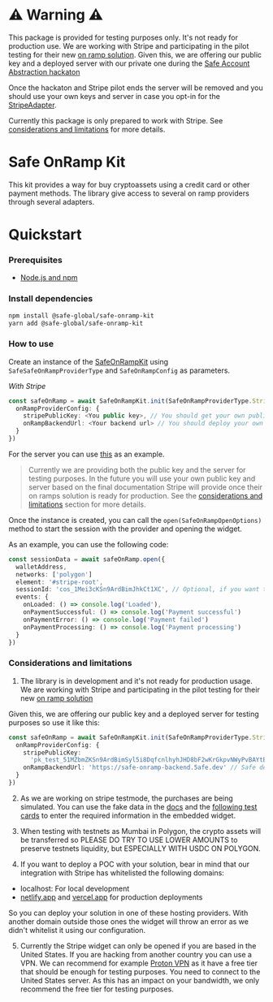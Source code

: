 # ⚠️ Warning ⚠️

This package is provided for testing purposes only. It's not ready for production use. We are working with Stripe and participating in the pilot testing for their new [on ramp solution](https://stripe.com/es/blog/crypto-onramp). Given this, we are offering our public key and a deployed server with our private one during the [Safe Account Abstraction hackaton](https://www.notion.so/Safe-Hackathon-Success-Guide-26ccbd7263ab44808d8f00106f35c2d7)

Once the hackaton and Stripe pilot ends the server will be removed and you should use your own keys and server in case you opt-in for the [StripeAdapter](https://github.com/safe-global/account-abstraction-sdk/blob/d56b46e44ea50221e0c63e2e96a62485ef72d903/packages/onramp-kit/src/adapters/StripeAdapter.ts).

Currently this package is only prepared to work with Stripe. See [considerations and limitations](#considerations-and-limitations) for more details.

# Safe OnRamp Kit

This kit provides a way for buy cryptoassets using a credit card or other payment methods. The library give access to several on ramp providers through several adapters.

# Quickstart

### Prerequisites

- [Node.js and npm](https://docs.npmjs.com/downloading-and-installing-node-js-and-npm#using-a-node-version-manager-to-install-nodejs-and-npm)

### Install dependencies

```bash
npm install @safe-global/safe-onramp-kit
yarn add @safe-global/safe-onramp-kit
```

### How to use

Create an instance of the [SafeOnRampKit](https://github.com/safe-global/account-abstraction-sdk/blob/d56b46e44ea50221e0c63e2e96a62485ef72d903/packages/onramp-kit/src/SafeOnRampKit.ts#L1) using `SafeSafeOnRampProviderType` and `SafeOnRampConfig` as parameters.

_With Stripe_

```typescript
const safeOnRamp = await SafeOnRampKit.init(SafeOnRampProviderType.Stripe, {
  onRampProviderConfig: {
    stripePublicKey: <You public key>, // You should get your own public and private keys from Stripe
    onRampBackendUrl: <Your backend url> // You should deploy your own server
  }
})
```

For the server you can use [this](https://github.com/safe-global/account-abstraction-sdk/blob/d56b46e44ea50221e0c63e2e96a62485ef72d903/packages/onramp-kit/example/server) as an example.

> Currently we are providing both the public key and the server for testing purposes. In the future you will use your own public key and server based on the final documentation Stripe will provide once their on ramps solution is ready for production. See the [considerations and limitations](#considerations-and-limitations) section for more details.

Once the instance is created, you can call the `open(SafeOnRampOpenOptions)` method to start the session with the provider and opening the widget.

As an example, you can use the following code:

```typescript
const sessionData = await safeOnRamp.open({
  walletAddress,
  networks: ['polygon']
  element: '#stripe-root',
  sessionId: 'cos_1Mei3cKSn9ArdBimJhkCt1XC', // Optional, if you want to use a specific created session
  events: {
    onLoaded: () => console.log('Loaded'),
    onPaymentSuccessful: () => console.log('Payment successful')
    onPaymentError: () => console.log('Payment failed')
    onPaymentProcessing: () => console.log('Payment processing')
  }
})
```

### Considerations and limitations

1. The library is in development and it's not ready for production usage. We are working with Stripe and participating in the pilot testing for their new [on ramp solution](https://stripe.com/es/blog/crypto-onramp)

Given this, we are offering our public key and a deployed server for testing purposes so use it like this:

```typescript
const safeOnRamp = await SafeOnRampKit.init(SafeOnRampProviderType.Stripe, {
  onRampProviderConfig: {
    stripePublicKey:
      'pk_test_51MZbmZKSn9ArdBimSyl5i8DqfcnlhyhJHD8bF2wKrGkpvNWyPvBAYtE211oHda0X3Ea1n4e9J9nh2JkpC7Sxm5a200Ug9ijfoO', // Safe public key
    onRampBackendUrl: 'https://safe-onramp-backend.5afe.dev' // Safe deployed server
  }
})
```

2. As we are working on stripe testmode, the purchases are being simulated. You can use the fake data in the [docs](https://stripe.com/docs/testing) and the [following test cards](https://stripe.com/docs/testing?testing-method=card-numbers#cards) to enter the required information in the embedded widget.

3. When testing with testnets as Mumbai in Polygon, the crypto assets will be transferred so PLEASE DO TRY TO USE LOWER AMOUNTS to preserve testnets liquidity, but ESPECIALLY WITH USDC ON POLYGON.

4. If you want to deploy a POC with your solution, bear in mind that our integration with Stripe has whitelisted the following domains:

- localhost: For local development
- [netlify.app](https://www.netlify.com) and [vercel.app](https://vercel.com) for production deployments

So you can deploy your solution in one of these hosting providers. With another domain outside those ones the widget will throw an error as we didn't whitelist it using our configuration.

5. Currently the Stripe widget can only be opened if you are based in the United States. If you are hacking from another country you can use a VPN. We can recommend for example [Proton VPN](https://protonvpn.com) as it have a free tier that should be enough for testing purposes. You need to connect to the United States server. As this has an impact on your bandwidth, we only recommend the free tier for testing purposes.
